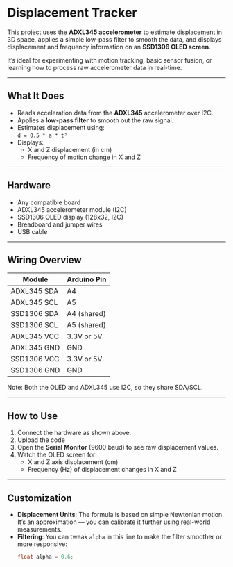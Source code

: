 #  Displacement Tracker

This  project uses the **ADXL345 accelerometer** to estimate displacement in 3D space, applies a simple low-pass filter to smooth the data, and displays displacement and frequency information on an **SSD1306 OLED screen**.

It’s ideal for experimenting with motion tracking, basic sensor fusion, or learning how to process raw accelerometer data in real-time.

---

##  What It Does

- Reads acceleration data from the **ADXL345** accelerometer over I2C.
- Applies a **low-pass filter** to smooth out the raw signal.
- Estimates displacement using:  
  `d = 0.5 * a * t²`
- Displays:
  - X and Z displacement (in cm)
  - Frequency of motion change in X and Z

---

##  Hardware 

- Any compatible board
- ADXL345 accelerometer module (I2C)
- SSD1306 OLED display (128x32, I2C)
- Breadboard and jumper wires
- USB cable 

---

##  Wiring Overview

| Module         | Arduino Pin       |
|----------------|------------------|
| ADXL345 SDA     | A4          |
| ADXL345 SCL     | A5           |
| SSD1306 SDA     | A4 (shared)       |
| SSD1306 SCL     | A5 (shared)       |
| ADXL345 VCC     | 3.3V or 5V        |
| ADXL345 GND     | GND               |
| SSD1306 VCC     | 3.3V or 5V        |
| SSD1306 GND     | GND               |

Note: Both the OLED and ADXL345 use I2C, so they share SDA/SCL.

---

##  How to Use

1. Connect the hardware as shown above.
2. Upload the code 
3. Open the **Serial Monitor** (9600 baud) to see raw displacement values.
4. Watch the OLED screen for:
   - X and Z axis displacement (cm)
   - Frequency (Hz) of displacement changes in X and Z
   

---

##  Customization

- **Displacement Units**: The formula is based on simple Newtonian motion. It’s an approximation — you can calibrate it further using real-world measurements.
- **Filtering**: You can tweak `alpha` in this line to make the filter smoother or more responsive:
  ```cpp
  float alpha = 0.6;
